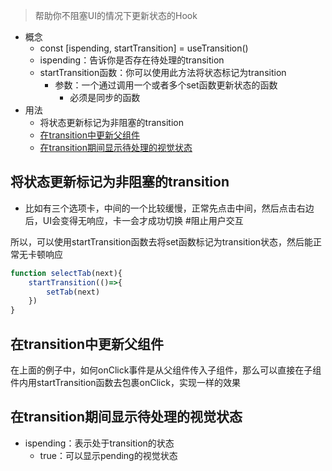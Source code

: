 
>帮助你不阻塞UI的情况下更新状态的Hook

- 概念
	- const [ispending, startTransition] = useTransition()
	- ispending：告诉你是否存在待处理的transition
	- startTransition函数：你可以使用此方法将状态标记为transition
		- 参数：一个通过调用一个或者多个set函数更新状态的函数
			- 必须是同步的函数
- 用法
	- 将状态更新标记为非阻塞的transition
	- [在transition中更新父组件](#在transition中更新父组件)
	- [在transition期间显示待处理的视觉状态](#在transition期间显示待处理的视觉状态)




## 将状态更新标记为非阻塞的transition

- 比如有三个选项卡，中间的一个比较缓慢，正常先点击中间，然后点击右边后，UI会变得无响应，卡一会才成功切换 #阻止用户交互

所以，可以使用startTransition函数去将set函数标记为transition状态，然后能正常无卡顿响应

```jsx
function selectTab(next){
	startTransition(()=>{
		setTab(next)
	})
}
```

## 在transition中更新父组件

在上面的例子中，如何onClick事件是从父组件传入子组件，那么可以直接在子组件内用startTransition函数去包裹onClick，实现一样的效果

## 在transition期间显示待处理的视觉状态

- ispending：表示处于transition的状态
	- true：可以显示pending的视觉状态